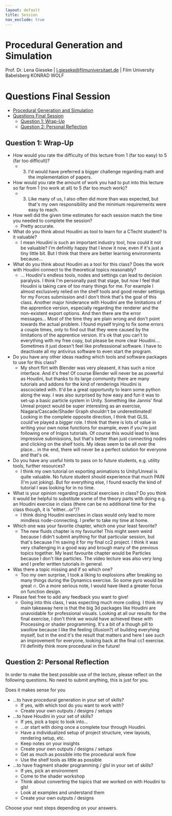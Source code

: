 ```yaml
---
layout: default
title: Session
nav_exclude: true
---
```


# Procedural Generation and Simulation

Prof. Dr. Lena Gieseke \| l.gieseke@filmuniversitaet.de \| Film University Babelsberg KONRAD WOLF


# Questions Final Session

- [Procedural Generation and Simulation](#procedural-generation-and-simulation)
- [Questions Final Session](#questions-final-session)
  - [Question 1: Wrap-Up](#question-1-wrap-up)
  - [Question 2: Personal Reflection](#question-2-personal-reflection)

## Question 1: Wrap-Up

* How would you rate the difficulty of this lecture from 1 (far too easy) to 5 (far too difficult)?
    * 3. I'd would have preferred a bigger challenge regarding math and the implementation of papers. 
* How would you rate the amount of work you had to put into this lecture so far from 1 (no work at all) to 5 (far too much work)?
  * 3. Like many of us, I also often did more than was expected, but that's my own responsibility and the minimum requirements were easy to reach. 
* How well did the given time estimates for each session match the time you needed to complete the session?
  * Pretty accurate.
* What do you think about Houdini as tool to learn for a CTecht student? Is it valuable?
  * I mean Houdini is such an important industry tool, how could it not be valuable? I'm definitly happy that I know it now, even if it's just a tiny little bit. But I think that there are better learning environments because...
* What do you think about Houdini as a tool for this class? Does the work with Houdini connect to the theoretical topics reasonably?
  * ... Houdini's endless tools, nodes and settings can lead to decision paralysis. I think I'm personally past that stage, but now I feel that Houdini is taking care of too many things for me. For example I almost exclusively relied on the shelf tools and good render settings for my Forces submission and I don't think that's the goal of this class. Another major hinderance with Houdini are the limitations of the apprentice version, especially regarding the renderer and the non-existent export options. And then there are the error messages... Most of the time they are plain wrong and don't point towards the actual problem. I found myself trying to fix some errors a couple times, only to find out that they were caused by the limitations of the apprentice version. It's ok that you can't to everything with my free copy, but please be more clear Houdini.... Sometimes it just doesn't feel like professsional software. I have to deactivate all my antivirus software to even start the program. 
* Do you have any other ideas reading which tools and software packages to use for this class?
  * My short flirt with Blender was very pleasent, it has such a nice interface. And it's free! Of course Blender will never be as powerful as Houdini, but thanks to its large community there are many tutorials and addons for the kind of renderings Houdini is asscociated with. It'd be a great opportunity to learn some python along the way. I was also surprised by how easy and fun it was to set-up a basic particle system in Unity. Something like Jannis' final Unreal project would be super interesting as an exercise, Niagara/Cascade/Shader Graph shouldn't be underestimated! Looking in the complete opposite direction, I think that GLSL could've played a bigger role. I think that there is lots of value in writing your own noise functions for example, even if you're just following one of Inigos tutorials. Of course this would lead to less impressive submissions, but that's better than just connecting nodes and clicking on the shelf tools. My ideas seem to be all over the place... in the end, there will never be a perfect solution for everyone and that's ok. 
* Do you have any useful hints to pass on to future students, e.g. utility tools, further resources?
  * I think my own tutorial on exporting animations to Unity/Unreal is quite valuable. No future student should experience that much PAIN (I'm just joking). But for everything else, I found exactly the kind of tutorial I was looking for in no time. 
* What is your opinion regarding practical exercises in class? Do you think it would be helpful to substitute some of the theory parts with doing e.g. an Houdini exercise in class (there can be no additional time for the class though, it is "either...or")?
  * I think doing Houdini exercises in class would only lead to more mindless node-connecting. I prefer to take my time at home. 
* Which one was your favorite chapter, which one your least favorite?
  * The new fluids chapter is my favourite! This might seem weird because I didn't submit anything for that particular session, but that's because I'm saving it for my final cc2 project. I think it was very challenging in a good way and brough many of the previous topics together. My least favourite chapter would be Particles because I don't like particles. The video lecture was also very long and I prefer written tutorials in general. 
* Was there a topic missing and if so which one?
  * Too my own surprise, I took a liking to explosions after breaking so many things during the Dynamics exercise. So some pyro would be great 🔥. On a more serious note, I would have liked a greater focus on function design.  
* Please feel free to add any feedback you want to give!
  * Going into this class, I was expecting much more coding. I think my main takeaway here is that the big 3d packages like Houdini are unavoidable for professional visuals. Looking at all our results for the final exercise, I don't think we would have achieved these with Processing or shader programming. It's a bit of a though pill to swollow because I like the feeling (illusion?) of building everyhing myself, but in the end it's the result that matters and here I see such an improvement for everyone, looking back at the final cc1 exercise. I'll definitly think more procedural in the future! 


## Question 2: Personal Reflection

In order to make the best possible use of the lecture, please reflect on the following questions. No need to submit anything, this is just for you.

Does it makes sense for you

* ...to have procedural generation in your set of skills?
    * If yes, with which tool do you want to work with?
    * Create your own outputs / designs / setups
* ...to have Houdini in your set of skills?
    * If yes, pick a topic to look into...
    * ...or start with doing once a complete tour through Houdini.
    * Have a individualized setup of project structure, view layouts, rendering setup, etc.
    * Keep notes on your insights
    * Create your own outputs / designs / setups
    * Get as much as possible into the procedural work flow
    * Use the shelf tools as little as possible 
* ...to have fragment shader programming / glsl in your set of skills?
    * If yes, pick an environment
    * Come to the shader workshop
    * Think about converting the topics that we worked on with Houdini to glsl
    * Look at examples and understand them
    * Create your own outputs / designs

Choose your next steps depending on your answers.
